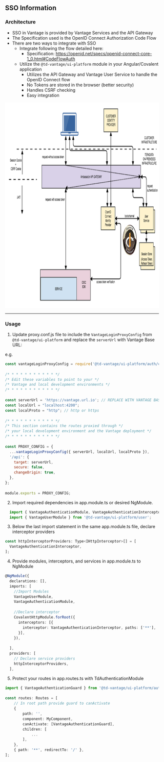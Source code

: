 ## SSO Information

### Architecture

* SSO in Vantage is provided by Vantage Services and the API Gateway
* The Specification used is the OpenID Connect Authorization Code Flow
* There are two ways to integrate with SSO
  * Integrate following the flow detailed here:
    * Specification: https://openid.net/specs/openid-connect-core-1_0.html#CodeFlowAuth
  * Utilize the `@td-vantage/ui-platform` module in your Angular/Covalent application
    * Utilizes the API Gateway and Vantage User Service to handle the OpenID Connect flow
    * No Tokens are stored in the browser (better security)
    * Handles CSRF checking
    * Easy integration

<img alt="SSO Architecture" src="assets/sso_architecture.png" height="673">

----

### Usage

1. Update proxy.conf.js file to include the `VantageLoginProxyConfig` from `@td-vantage/ui-platform` and replace the `serverUrl` with Vantage Base URL:

e.g.

```js
const vantageLoginProxyConfig = require('@td-vantage/ui-platform/auth/config/vantageLoginProxyConfig');

/* * * * * * * * * * * */
/* Edit these variables to point to your */
/* Vantage and local development environments */
/* * * * * * * * * * * */

const serverUrl = 'https://vantage.url.io'; // REPLACE WITH VANTAGE BASE URL
const localUrl = "localhost:4200";
const localProto = "http"; // http or https

/* * * * * * * * * * * */
/* This section contains the routes proxied through */
/* your local development environment and the Vantage deployment */
/* * * * * * * * * * * */

const PROXY_CONFIG = {
  ...vantageLoginProxyConfig({ serverUrl, localUrl, localProto }),
  '/api': {
    target: serverUrl,
    secure: false,
    changeOrigin: true,
  },
};

module.exports = PROXY_CONFIG;
```

2. Import required dependencies in app.module.ts or desired NgModule.
    
```ts
  import { VantageAuthenticationModule, VantageAuthenticationInterceptor } from '@td-vantage/ui-platform/auth';
  import { VantageUserModule } from '@td-vantage/ui-platform/user';
```

3. Below the last import statement in the same app.module.ts file, declare interceptor providers

```ts
const httpInterceptorProviders: Type<IHttpInterceptor>[] = [
  VantageAuthenticationInterceptor,
];
```

4. Provide modules, interceptors, and services in app.module.ts to NgModule
    
```ts
@NgModule({
  declarations: [],
  imports: [
    //Import Modules
    VantageUserModule,
    VantageAuthenticationModule,

    //Declare interceptor
    CovalentHttpModule.forRoot({
      interceptors: [{
        interceptor: VantageAuthenticationInterceptor, paths: ['**'],
      }],
    }),

  ],
  providers: [
    // Declare service providers
    httpInterceptorProviders,
  ],
```

5. Protect your routes in app.routes.ts with TdAuthenticationModule
    
```ts
import { VantageAuthenticationGuard } from '@td-vantage/ui-platform/auth';

const routes: Routes = [
    // In root path provide guard to canActivate
    {
        path: '',
        component: MyComponent,
        canActivate: [VantageAuthenticationGuard],
        children: [
            ...
        ],
    },
    { path: '**', redirectTo: '/' },
];
```
